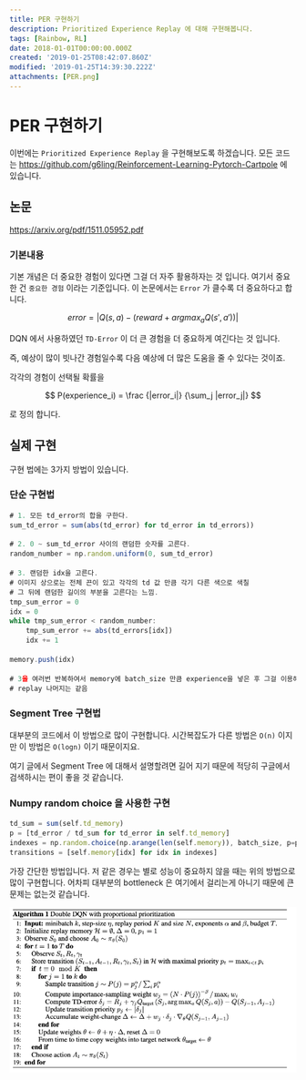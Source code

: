 ```yaml
---
title: PER 구현하기
description: Prioritized Experience Replay 에 대해 구현해봅니다.
tags: [Rainbow, RL]
date: 2018-01-01T00:00:00.000Z
created: '2019-01-25T08:42:07.860Z'
modified: '2019-01-25T14:39:30.222Z'
attachments: [PER.png]
---
```


# PER 구현하기


이번에는 `Prioritized Experience Replay` 을 구현해보도록 하겠습니다.
모든 코드는 <https://github.com/g6ling/Reinforcement-Learning-Pytorch-Cartpole> 에 있습니다.

## 논문
<https://arxiv.org/pdf/1511.05952.pdf>

### 기본내용
기본 개념은 더 중요한 경험이 있다면 그걸 더 자주 활용하자는 것 입니다. 여기서 중요한 건 `중요한 경험` 이라는 기준입니다.
이 논문에서는 `Error` 가 클수록 더 중요하다고 합니다.

$$ error= |Q(s,a) - (reward + argmax_aQ(s', a'))| $$

DQN 에서 사용하였던 `TD-Error` 이 더 큰 경험을 더 중요하게 여긴다는 것 입니다. 

즉, 예상이 많이 빗나간 경험일수록 다음 예상에 더 많은 도움을 줄 수 있다는 것이죠.

각각의 경험이 선택될 확률을

$$ P(experience_i) = \frac {|error_i|} {\sum_j |error_j|} $$

로 정의 합니다.

## 실제 구현
구현 법에는 3가지 방법이 있습니다.
### 단순 구현법

```js
# 1. 모든 td_error의 합을 구한다.
sum_td_error = sum(abs(td_error) for td_error in td_errors))

# 2. 0 ~ sum_td_error 사이의 랜덤한 숫자를 고른다.
random_number = np.random.uniform(0, sum_td_error) 

# 3. 랜덤한 idx을 고른다.
# 이미지 상으로는 전체 끈이 있고 각각의 td 값 만큼 각기 다른 색으로 색칠
# 그 뒤에 랜덤한 길이의 부분을 고른다는 느낌.
tmp_sum_error = 0
idx = 0
while tmp_sum_error < random_number:
	tmp_sum_error += abs(td_errors[idx])
	idx += 1

memory.push(idx)

# 3을 여러번 반복하여서 memory에 batch_size 만큼 experience을 넣은 후 그걸 이용해서
# replay 나머지는 같음
```

### Segment Tree 구현법
대부분의 코드에서 이 방법으로 많이 구현합니다. 시간복잡도가 다른 방법은 `O(n)` 이지만 이 방법은 `O(logn)` 이기 때문이지요.

여기 글에서 Segment Tree 에 대해서 설명할려면 길어 지기 때문에 적당히 구글에서 검색하시는 편이 좋을 것 같습니다.

### Numpy random choice 을 사용한 구현

```js
td_sum = sum(self.td_memory)
p = [td_error / td_sum for td_error in self.td_memory]
indexes = np.random.choice(np.arange(len(self.memory)), batch_size, p=p)
transitions = [self.memory[idx] for idx in indexes]
```

가장 간단한 방법입니다. 저 같은 경우는 별로 성능이 중요하지 않을 때는 위의 방법으로 많이 구현합니다. 어차피 대부분의 bottleneck 은 여기에서 걸리는게 아니기 때문에 큰 문제는 없는것 같습니다.

![](../attachments/PER.png)
